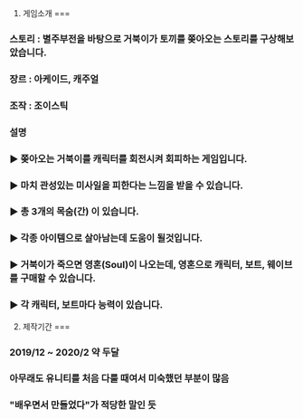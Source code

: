 1. 게임소개 
===
### 스토리 : 별주부전을 바탕으로 거북이가 토끼를 쫒아오는 스토리를 구상해보았습니다.
### 장르 : 아케이드, 캐주얼
### 조작 : 조이스틱
### 설명
### ▶ 쫒아오는 거북이를 캐릭터를 회전시켜 회피하는 게임입니다.
### ▶ 마치 관성있는 미사일을 피한다는 느낌을 받을 수 있습니다.
### ▶ 총 3개의 목숨(간) 이 있습니다. 
### ▶ 각종 아이템으로 살아남는데 도움이 될것입니다.
### ▶ 거북이가 죽으면 영혼(Soul)이 나오는데, 영혼으로 캐릭터, 보트, 웨이브를 구매할 수 있습니다.
### ▶ 각 캐릭터, 보트마다 능력이 있습니다.


2. 제작기간
===
### 2019/12 ~ 2020/2 약 두달
### 아무래도 유니티를 처음 다룰 때여서 미숙했던 부분이 많음
### "배우면서 만들었다"가 적당한 말인 듯
